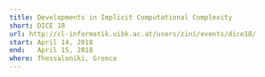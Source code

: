 ```yaml
---
title: Developments in Implicit Computational Complexity
short: DICE 18
url: http://cl-informatik.uibk.ac.at/users/zini/events/dice18/
start: April 14, 2018
end:   April 15, 2018
where: Thessaloniki, Greece
---
```

